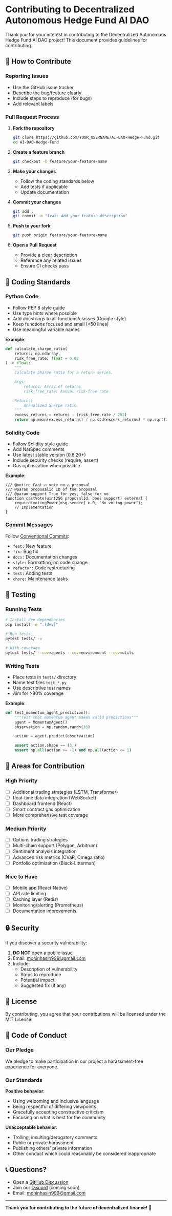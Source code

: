 # Contributing to Decentralized Autonomous Hedge Fund AI DAO

Thank you for your interest in contributing to the Decentralized Autonomous Hedge Fund AI DAO project! This document provides guidelines for contributing.

## 🎯 How to Contribute

### Reporting Issues

- Use the GitHub issue tracker
- Describe the bug/feature clearly
- Include steps to reproduce (for bugs)
- Add relevant labels

### Pull Request Process

1. **Fork the repository**
   ```bash
   git clone https://github.com/YOUR_USERNAME/AI-DAO-Hedge-Fund.git
   cd AI-DAO-Hedge-Fund
   ```

2. **Create a feature branch**
   ```bash
   git checkout -b feature/your-feature-name
   ```

3. **Make your changes**
   - Follow the coding standards below
   - Add tests if applicable
   - Update documentation

4. **Commit your changes**
   ```bash
   git add .
   git commit -m "feat: Add your feature description"
   ```

5. **Push to your fork**
   ```bash
   git push origin feature/your-feature-name
   ```

6. **Open a Pull Request**
   - Provide a clear description
   - Reference any related issues
   - Ensure CI checks pass

## 📝 Coding Standards

### Python Code

- Follow PEP 8 style guide
- Use type hints where possible
- Add docstrings to all functions/classes (Google style)
- Keep functions focused and small (<50 lines)
- Use meaningful variable names

**Example**:
```python
def calculate_sharpe_ratio(
    returns: np.ndarray,
    risk_free_rate: float = 0.02
) -> float:
    """
    Calculate Sharpe ratio for a return series.

    Args:
        returns: Array of returns
        risk_free_rate: Annual risk-free rate

    Returns:
        Annualized Sharpe ratio
    """
    excess_returns = returns - (risk_free_rate / 252)
    return np.mean(excess_returns) / np.std(excess_returns) * np.sqrt(252)
```

### Solidity Code

- Follow Solidity style guide
- Add NatSpec comments
- Use latest stable version (0.8.20+)
- Include security checks (require, assert)
- Gas optimization when possible

**Example**:
```solidity
/// @notice Cast a vote on a proposal
/// @param proposalId ID of the proposal
/// @param support True for yes, false for no
function castVote(uint256 proposalId, bool support) external {
    require(votingPower[msg.sender] > 0, "No voting power");
    // Implementation
}
```

### Commit Messages

Follow [Conventional Commits](https://www.conventionalcommits.org/):

- `feat:` New feature
- `fix:` Bug fix
- `docs:` Documentation changes
- `style:` Formatting, no code change
- `refactor:` Code restructuring
- `test:` Adding tests
- `chore:` Maintenance tasks

## 🧪 Testing

### Running Tests

```bash
# Install dev dependencies
pip install -e ".[dev]"

# Run tests
pytest tests/ -v

# With coverage
pytest tests/ --cov=agents --cov=environment --cov=utils
```

### Writing Tests

- Place tests in `tests/` directory
- Name test files `test_*.py`
- Use descriptive test names
- Aim for >80% coverage

**Example**:
```python
def test_momentum_agent_prediction():
    """Test that momentum agent makes valid predictions"""
    agent = MomentumAgent()
    observation = np.random.randn(33)

    action = agent.predict(observation)

    assert action.shape == (3,)
    assert np.all(action >= -1) and np.all(action <= 1)
```

## 🎨 Areas for Contribution

### High Priority

- [ ] Additional trading strategies (LSTM, Transformer)
- [ ] Real-time data integration (WebSocket)
- [ ] Dashboard frontend (React)
- [ ] Smart contract gas optimization
- [ ] More comprehensive test coverage

### Medium Priority

- [ ] Options trading strategies
- [ ] Multi-chain support (Polygon, Arbitrum)
- [ ] Sentiment analysis integration
- [ ] Advanced risk metrics (CVaR, Omega ratio)
- [ ] Portfolio optimization (Black-Litterman)

### Nice to Have

- [ ] Mobile app (React Native)
- [ ] API rate limiting
- [ ] Caching layer (Redis)
- [ ] Monitoring/alerting (Prometheus)
- [ ] Documentation improvements

## 🔒 Security

If you discover a security vulnerability:

1. **DO NOT** open a public issue
2. Email: mohinhasin999@gmail.com
3. Include:
   - Description of vulnerability
   - Steps to reproduce
   - Potential impact
   - Suggested fix (if any)

## 📄 License

By contributing, you agree that your contributions will be licensed under the MIT License.

## 🤝 Code of Conduct

### Our Pledge

We pledge to make participation in our project a harassment-free experience for everyone.

### Our Standards

**Positive behavior**:
- Using welcoming and inclusive language
- Being respectful of differing viewpoints
- Gracefully accepting constructive criticism
- Focusing on what is best for the community

**Unacceptable behavior**:
- Trolling, insulting/derogatory comments
- Public or private harassment
- Publishing others' private information
- Other conduct which could reasonably be considered inappropriate

## 📞 Questions?

- Open a [GitHub Discussion](https://github.com/mohin-io/AI-DAO-Hedge-Fund/discussions)
- Join our [Discord](https://discord.gg/ai-dao) (coming soon)
- Email: mohinhasin999@gmail.com

---

**Thank you for contributing to the future of decentralized finance!** 🚀
